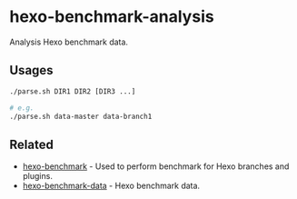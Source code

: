 # hexo-benchmark-analysis

Analysis Hexo benchmark data.

## Usages

```sh
./parse.sh DIR1 DIR2 [DIR3 ...]

# e.g.
./parse.sh data-master data-branch1
```

## Related

- [hexo-benchmark](https://github.com/dailyrandomphoto/hexo-benchmark) - Used to perform benchmark for Hexo branches and plugins.
- [hexo-benchmark-data](https://github.com/dailyrandomphoto/hexo-benchmark-data) - Hexo benchmark data.
